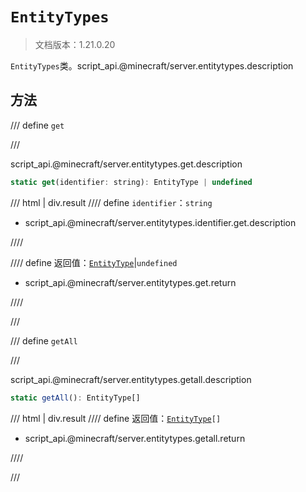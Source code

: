 # `EntityTypes`

> 文档版本：1.21.0.20

`EntityTypes`类。script_api.@minecraft/server.entitytypes.description

## 方法

/// define
`get`


///

script_api.@minecraft/server.entitytypes.get.description

```js
static get(identifier: string): EntityType | undefined
```

/// html | div.result
//// define
`identifier`：`string`

- script_api.@minecraft/server.entitytypes.identifier.get.description


////

//// define
返回值：[`EntityType`](./entitytype.md)|`undefined`

- script_api.@minecraft/server.entitytypes.get.return


////

///


/// define
`getAll`


///

script_api.@minecraft/server.entitytypes.getall.description

```js
static getAll(): EntityType[]
```

/// html | div.result
//// define
返回值：<code><a href="../entitytype/">EntityType</a>[]</code>

- script_api.@minecraft/server.entitytypes.getall.return


////

///

